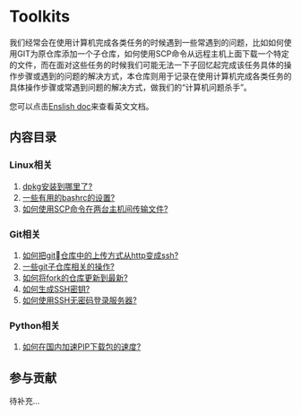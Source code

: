 # Toolkits

我们经常会在使用计算机完成各类任务的时候遇到一些常遇到的问题，比如如何使用GIT为原仓库添加一个子仓库，如何使用SCP命令从远程主机上面下载一个特定的文件，而在面对这些任务的时候我们可能无法一下子回忆起完成该任务具体的操作步骤或遇到的问题的解决方式，本仓库则用于记录在使用计算机完成各类任务的具体操作步骤或常遇到问题的解决方式，做我们的“计算机问题杀手”。

您可以点击[Enslish doc](./readme.md)来查看英文文档。

## 内容目录

### Linux相关

1. [dpkg安装到哪里了?](https://github.com/niudong1001/toolkits/issues/1)
2. [一些有用的bashrc的设置?](https://github.com/niudong1001/toolkits/issues/2)
3. [如何使用SCP命令在两台主机间传输文件?](https://github.com/niudong1001/toolkits/issues/7)

### Git相关

1. [如何把git仓库中的上传方式从http变成ssh?](https://github.com/niudong1001/toolkits/issues/3)
2. [一些git子仓库相关的操作?](https://github.com/niudong1001/toolkits/issues/4)
3. [如何将fork的仓库更新到最新?](https://github.com/niudong1001/toolkits/issues/5)
4. [如何生成SSH密钥?](https://github.com/niudong1001/toolkits/issues/6)
5. [如何使用SSH无密码登录服务器?](https://github.com/niudong1001/toolkits/issues/9)

### Python相关

1. [如何在国内加速PIP下载包的速度?](https://github.com/niudong1001/toolkits/issues/8)

## 参与贡献

待补充...